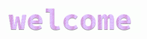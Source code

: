 <div align="center">
  <img src="https://raw.githubusercontent.com/johnsylvain/johnsylvain/master/welcome.gif" />
</div>
